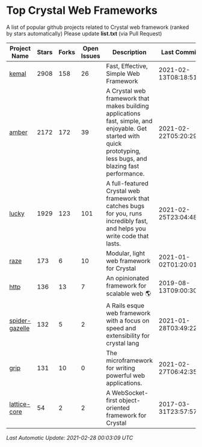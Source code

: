 # Top Crystal Web Frameworks

A list of popular github projects related to Crystal web framework (ranked by stars automatically)
Please update **list.txt** (via Pull Request)

| Project Name | Stars | Forks | Open Issues | Description | Last Commit |
| ------------ | ----- | ----- | ----------- | ----------- | ----------- |
| [kemal](https://github.com/kemalcr/kemal) |2908|158|26|Fast, Effective, Simple Web Framework|2021-02-13T08:18:51Z|
| [amber](https://github.com/amberframework/amber) |2172|172|39|A Crystal web framework that makes building applications fast, simple, and enjoyable. Get started with quick prototyping, less bugs, and blazing fast performance.|2021-02-22T05:20:29Z|
| [lucky](https://github.com/luckyframework/lucky) |1929|123|101|A full-featured Crystal web framework that catches bugs for you, runs incredibly fast, and helps you write code that lasts.|2021-02-25T23:04:48Z|
| [raze](https://github.com/samueleaton/raze) |173|6|10|Modular, light web framework for Crystal|2021-01-02T01:20:01Z|
| [http](https://github.com/onyxframework/http) |136|13|7|An opinionated framework for scalable web 🌎|2019-08-13T09:00:30Z|
| [spider-gazelle](https://github.com/spider-gazelle/spider-gazelle) |132|5|2|A Rails esque web framework with a focus on speed and extensibility for crystal lang|2021-01-28T03:49:22Z|
| [grip](https://github.com/grip-framework/grip) |131|10|0|The microframework for writing powerful web applications.|2021-02-27T06:42:35Z|
| [lattice-core](https://github.com/jasonl99/lattice-core) |54|2|2|A WebSocket-first object-oriented framework for Crystal|2017-03-31T23:57:57Z|

*Last Automatic Update: 2021-02-28 00:03:09 UTC*